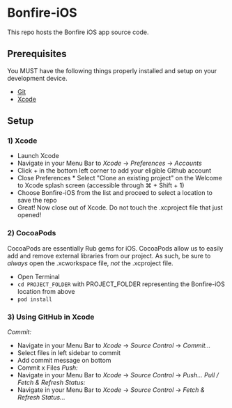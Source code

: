 # Bonfire-iOS

This repo hosts the Bonfire iOS app source code.

## Prerequisites

You MUST have the following things properly installed and setup on your development device.

* [Git](https://git-scm.com/)
* [Xcode](https://itunes.apple.com/us/app/xcode/id497799835?mt=12)

## Setup

### 1) Xcode
* Launch Xcode
* Navigate in your Menu Bar to *Xcode* -> *Preferences* -> *Accounts*
* Click + in the bottom left corner to add your eligible Github account
* Close Preferences
* Select "Clone an existing project" on the Welcome to Xcode splash screen (accessible through ⌘ + Shift + 1)
* Choose Bonfire-iOS from the list and proceed to select a location to save the repo
* Great! Now close out of Xcode. Do not touch the .xcproject file that just opened!

### 2) CocoaPods
CocoaPods are essentially Rub gems for iOS. CocoaPods allow us to easily add and remove external libraries from our project. As such, be sure to *always* open the .xcworkspace file, _not_ the .xcproject file.
* Open Terminal
* `cd PROJECT_FOLDER` with PROJECT_FOLDER representing the Bonfire-iOS location from above
* `pod install`

### 3) Using GitHub in Xcode
_Commit:_
* Navigate in your Menu Bar to *Xcode* -> *Source Control* -> *Commit...*
* Select files in left sidebar to commit
* Add commit message on bottom
* Commit x Files
_Push:_
* Navigate in your Menu Bar to *Xcode* -> *Source Control* -> *Push...*
_Pull / Fetch & Refresh Status:_
* Navigate in your Menu Bar to *Xcode* -> *Source Control* -> *Fetch & Refresh Status...*
